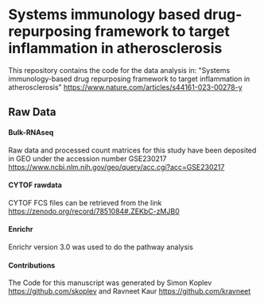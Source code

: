 # Systems immunology based drug-repurposing framework to target inflammation in atherosclerosis

This repository contains the code for the data analysis in: "Systems immunology-based drug repurposing framework to target inflammation in atherosclerosis"
https://www.nature.com/articles/s44161-023-00278-y


## Raw Data 

#### Bulk-RNAseq
Raw data and processed count matrices for this study have been deposited in GEO under the accession number GSE230217 https://www.ncbi.nlm.nih.gov/geo/query/acc.cgi?acc=GSE230217

#### CYTOF rawdata 
CYTOF FCS files can be retrieved from the link https://zenodo.org/record/7851084#.ZEKbC-zMJB0

#### Enrichr
Enrichr version 3.0 was used to do the pathway analysis

#### Contributions
The Code for this manuscript was generated by Simon Koplev https://github.com/skoplev and Ravneet Kaur https://github.com/kravneet
